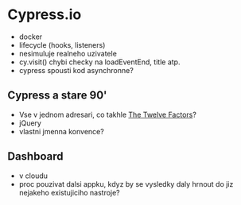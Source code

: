 # Cypress.io

- docker
- lifecycle (hooks, listeners)
- nesimuluje realneho uzivatele
- cy.visit() chybi checky na loadEventEnd, title atp.
- cypress spousti kod asynchronne?


## Cypress a stare 90'
- Vse v jednom adresari, co takhle [The Twelve Factors](https://12factor.net/)?
- jQuery
- vlastni jmenna konvence?

## Dashboard
- v cloudu
- proc pouzivat dalsi appku, kdyz by se vysledky daly hrnout do jiz nejakeho existujiciho nastroje?
